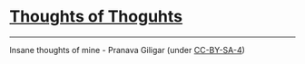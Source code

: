 # [Thoughts of Thoguhts](pranavagiligar.github.io)

---

Insane thoughts of mine - Pranava Giligar (under [CC-BY-SA-4](https://github.com/pranavagiligar/pranavagiligar.github.io/blob/master/LICENSE.md))
